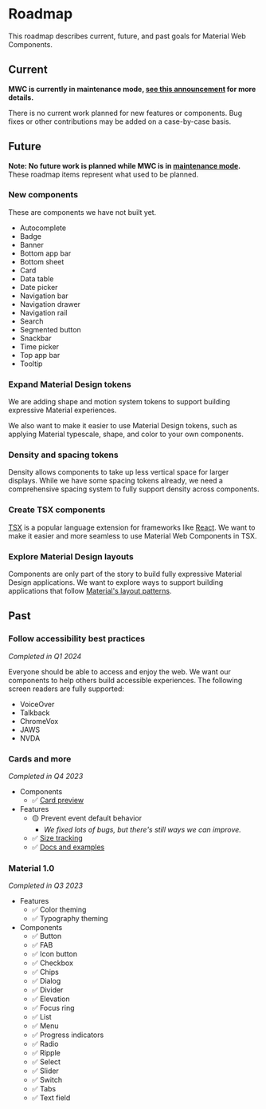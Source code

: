 <!-- catalog-only-start --><!-- ---
name: Roadmap
title: Roadmap
order: 3
-----><!-- catalog-only-end -->

# Roadmap

<!-- go/mwc-roadmap -->

<!--*
# Document freshness: For more information, see go/fresh-source.
freshness: { owner: 'lizmitchell' reviewed: '2025-04-15' }
*-->

<!-- [TOC] -->

This roadmap describes current, future, and past goals for Material Web
Components.

<!--#include file="../googlers/roadmap.md" -->

## Current

**MWC is currently in maintenance mode,
[see this announcement](https://github.com/material-components/material-web/discussions/5642)
for more details.**

There is no current work planned for new features or components. Bug fixes or
other contributions may be added on a case-by-case basis.

## Future

**Note: No future work is planned while MWC is in
[maintenance mode](https://github.com/material-components/material-web/discussions/5642).**
These roadmap items represent what used to be planned.

### New components

These are components we have not built yet.

*   Autocomplete
*   Badge
*   Banner
*   Bottom app bar
*   Bottom sheet
*   Card
*   Data table
*   Date picker
*   Navigation bar
*   Navigation drawer
*   Navigation rail
*   Search
*   Segmented button
*   Snackbar
*   Time picker
*   Top app bar
*   Tooltip

### Expand Material Design tokens

We are adding shape and motion system tokens to support building expressive
Material experiences.

We also want to make it easier to use Material Design tokens, such as applying
Material typescale, shape, and color to your own components.

### Density and spacing tokens

Density allows components to take up less vertical space for larger displays.
While we have some spacing tokens already, we need a comprehensive spacing
system to fully support density across components.

### Create TSX components

[TSX](https://www.typescriptlang.org/docs/handbook/jsx.html) is a popular
language extension for frameworks like [React](https://reactjs.org/). We want to
make it easier and more seamless to use Material Web Components in TSX.

### Explore Material Design layouts

Components are only part of the story to build fully expressive Material Design
applications. We want to explore ways to support building applications that
follow
[Material's layout patterns](https://m3.material.io/foundations/layout/understanding-layout/overview).

## Past

### Follow accessibility best practices

*Completed in Q1 2024*

Everyone should be able to access and enjoy the web. We want our components to
help others build accessible experiences. The following screen readers are fully
supported:

*   VoiceOver
*   Talkback
*   ChromeVox
*   JAWS
*   NVDA

### Cards and more

*Completed in Q4 2023*

*   Components
    *   ✅
        [Card preview](https://github.com/material-components/material-web/tree/c9360e2310dee2896592649f8a8f9b03e2737bf2/labs/card)
*   Features
    *   🟡 Prevent event default behavior
        *   *We fixed lots of bugs, but there's still ways we can improve.*
    *   ✅
        [Size tracking](https://github.com/material-components/material-web/blob/c9360e2310dee2896592649f8a8f9b03e2737bf2/docs/size.md)
    *   ✅ [Docs and examples](https://material-web.dev/)

### Material 1.0

*Completed in Q3 2023*

*   Features
    *   ✅ Color theming
    *   ✅ Typography theming
*   Components
    *   ✅ Button
    *   ✅ FAB
    *   ✅ Icon button
    *   ✅ Checkbox
    *   ✅ Chips
    *   ✅ Dialog
    *   ✅ Divider
    *   ✅ Elevation
    *   ✅ Focus ring
    *   ✅ List
    *   ✅ Menu
    *   ✅ Progress indicators
    *   ✅ Radio
    *   ✅ Ripple
    *   ✅ Select
    *   ✅ Slider
    *   ✅ Switch
    *   ✅ Tabs
    *   ✅ Text field

